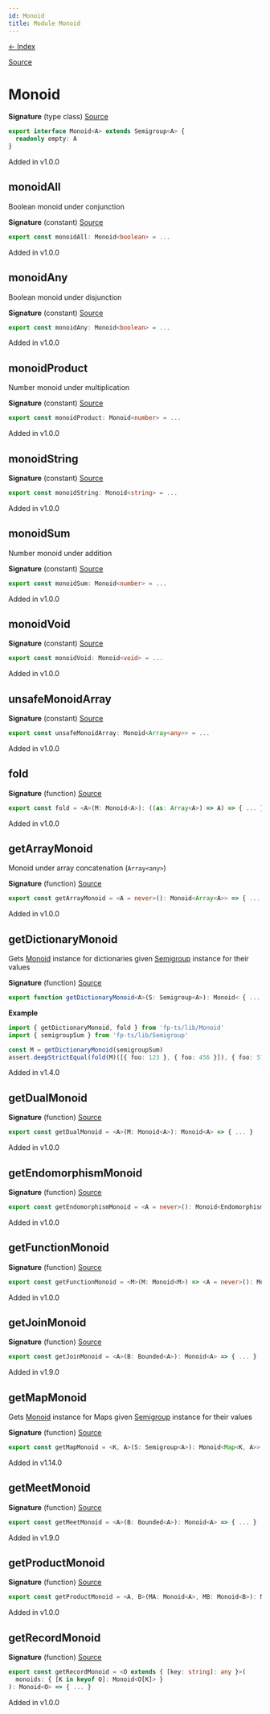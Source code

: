 ```yaml
---
id: Monoid
title: Module Monoid
---
```


[← Index](.)

[Source](https://github.com/gcanti/fp-ts/blob/master/src/Monoid.ts)

# Monoid

**Signature** (type class) [Source](https://github.com/gcanti/fp-ts/blob/master/src/Monoid.ts#L27-L29)

```ts
export interface Monoid<A> extends Semigroup<A> {
  readonly empty: A
}
```

Added in v1.0.0

## monoidAll

Boolean monoid under conjunction

**Signature** (constant) [Source](https://github.com/gcanti/fp-ts/blob/master/src/Monoid.ts#L62-L65)

```ts
export const monoidAll: Monoid<boolean> = ...
```

Added in v1.0.0

## monoidAny

Boolean monoid under disjunction

**Signature** (constant) [Source](https://github.com/gcanti/fp-ts/blob/master/src/Monoid.ts#L71-L74)

```ts
export const monoidAny: Monoid<boolean> = ...
```

Added in v1.0.0

## monoidProduct

Number monoid under multiplication

**Signature** (constant) [Source](https://github.com/gcanti/fp-ts/blob/master/src/Monoid.ts#L143-L146)

```ts
export const monoidProduct: Monoid<number> = ...
```

Added in v1.0.0

## monoidString

**Signature** (constant) [Source](https://github.com/gcanti/fp-ts/blob/master/src/Monoid.ts#L151-L154)

```ts
export const monoidString: Monoid<string> = ...
```

Added in v1.0.0

## monoidSum

Number monoid under addition

**Signature** (constant) [Source](https://github.com/gcanti/fp-ts/blob/master/src/Monoid.ts#L134-L137)

```ts
export const monoidSum: Monoid<number> = ...
```

Added in v1.0.0

## monoidVoid

**Signature** (constant) [Source](https://github.com/gcanti/fp-ts/blob/master/src/Monoid.ts#L159-L162)

```ts
export const monoidVoid: Monoid<void> = ...
```

Added in v1.0.0

## unsafeMonoidArray

**Signature** (constant) [Source](https://github.com/gcanti/fp-ts/blob/master/src/Monoid.ts#L81-L84)

```ts
export const unsafeMonoidArray: Monoid<Array<any>> = ...
```

Added in v1.0.0

## fold

**Signature** (function) [Source](https://github.com/gcanti/fp-ts/blob/master/src/Monoid.ts#L34-L36)

```ts
export const fold = <A>(M: Monoid<A>): ((as: Array<A>) => A) => { ... }
```

Added in v1.0.0

## getArrayMonoid

Monoid under array concatenation (`Array<any>`)

**Signature** (function) [Source](https://github.com/gcanti/fp-ts/blob/master/src/Monoid.ts#L91-L93)

```ts
export const getArrayMonoid = <A = never>(): Monoid<Array<A>> => { ... }
```

Added in v1.0.0

## getDictionaryMonoid

Gets [Monoid](./Monoid.md) instance for dictionaries given [Semigroup](./Semigroup.md) instance for their values

**Signature** (function) [Source](https://github.com/gcanti/fp-ts/blob/master/src/Monoid.ts#L111-L116)

```ts
export function getDictionaryMonoid<A>(S: Semigroup<A>): Monoid< { ... }
```

**Example**

```ts
import { getDictionaryMonoid, fold } from 'fp-ts/lib/Monoid'
import { semigroupSum } from 'fp-ts/lib/Semigroup'

const M = getDictionaryMonoid(semigroupSum)
assert.deepStrictEqual(fold(M)([{ foo: 123 }, { foo: 456 }]), { foo: 579 })
```

Added in v1.4.0

## getDualMonoid

**Signature** (function) [Source](https://github.com/gcanti/fp-ts/blob/master/src/Monoid.ts#L51-L56)

```ts
export const getDualMonoid = <A>(M: Monoid<A>): Monoid<A> => { ... }
```

Added in v1.0.0

## getEndomorphismMonoid

**Signature** (function) [Source](https://github.com/gcanti/fp-ts/blob/master/src/Monoid.ts#L177-L182)

```ts
export const getEndomorphismMonoid = <A = never>(): Monoid<Endomorphism<A>> => { ... }
```

Added in v1.0.0

## getFunctionMonoid

**Signature** (function) [Source](https://github.com/gcanti/fp-ts/blob/master/src/Monoid.ts#L167-L172)

```ts
export const getFunctionMonoid = <M>(M: Monoid<M>) => <A = never>(): Monoid<(a: A) => M> => { ... }
```

Added in v1.0.0

## getJoinMonoid

**Signature** (function) [Source](https://github.com/gcanti/fp-ts/blob/master/src/Monoid.ts#L214-L219)

```ts
export const getJoinMonoid = <A>(B: Bounded<A>): Monoid<A> => { ... }
```

Added in v1.9.0

## getMapMonoid

Gets [Monoid](./Monoid.md) instance for Maps given [Semigroup](./Semigroup.md) instance for their values

**Signature** (function) [Source](https://github.com/gcanti/fp-ts/blob/master/src/Monoid.ts#L123-L128)

```ts
export const getMapMonoid = <K, A>(S: Semigroup<A>): Monoid<Map<K, A>> => { ... }
```

Added in v1.14.0

## getMeetMonoid

**Signature** (function) [Source](https://github.com/gcanti/fp-ts/blob/master/src/Monoid.ts#L204-L209)

```ts
export const getMeetMonoid = <A>(B: Bounded<A>): Monoid<A> => { ... }
```

Added in v1.9.0

## getProductMonoid

**Signature** (function) [Source](https://github.com/gcanti/fp-ts/blob/master/src/Monoid.ts#L41-L46)

```ts
export const getProductMonoid = <A, B>(MA: Monoid<A>, MB: Monoid<B>): Monoid<[A, B]> => { ... }
```

Added in v1.0.0

## getRecordMonoid

**Signature** (function) [Source](https://github.com/gcanti/fp-ts/blob/master/src/Monoid.ts#L187-L199)

```ts
export const getRecordMonoid = <O extends { [key: string]: any }>(
  monoids: { [K in keyof O]: Monoid<O[K]> }
): Monoid<O> => { ... }
```

Added in v1.0.0
